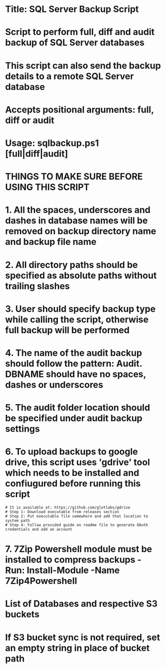 # Title: SQL Server Backup Script
# Script to perform full, diff and audit backup of SQL Server databases
# This script can also send the backup details to a remote SQL Server database
# Accepts positional arguments: full, diff or audit

# Usage: sqlbackup.ps1 [full|diff|audit]

# THINGS TO MAKE SURE BEFORE USING THIS SCRIPT

# 1. All the spaces, underscores and dashes in database names will be removed on backup directory name and backup file name
# 2. All directory paths should be specified as absolute paths without trailing slashes
# 3. User should specify backup type while calling the script, otherwise full backup will be performed
# 4. The name of the audit backup should follow the pattern: Audit<DBNAME>. DBNAME should have no spaces, dashes or underscores
# 5. The audit folder location should be specified under audit backup settings
# 6. To upload backups to google drive, this script uses 'gdrive' tool which needs to be installed and confiugured before running this script
    # It is available at: https://github.com/glotlabs/gdrive
    # Step 1: Download executable from releases section
    # Step 2: Put executable file somewhere and add that location to system path
    # Step 4: Follow provided guide on readme file to generate OAuth credentials and add an account
# 7. 7Zip Powershell module must be installed to compress backups - Run: Install-Module -Name 7Zip4Powershell

# List of Databases and respective S3 buckets
# If S3 bucket sync is not required, set an empty string in place of bucket path
